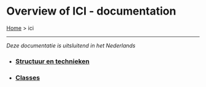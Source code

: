 # Overview of ICI - documentation
[Home](/php72/docs/) > ici
***
<em>Deze documentatie is uitsluitend in het Nederlands</em>

- ### [Structuur en technieken](struct_tech/index.md)
- ### [Classes](classes/index.md)